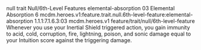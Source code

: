 <ability>
  <metadata>
    <class>null</class>
    <feature_type>trait</feature_type>
    <file_dpath>Null/6th-Level Features</file_dpath>
    <item_id>elemental-absorption</item_id>
    <item_index>03</item_index>
    <item_name>Elemental Absorption</item_name>
    <level>6</level>
    <scc>mcdm.heroes.v1:feature.trait.null.6th-level-feature:elemental-absorption</scc>
    <scdc>1.1.1:7.1.6.3:03</scdc>
    <source>mcdm.heroes.v1</source>
    <type>feature/trait/null/6th-level-feature</type>
  </metadata>
  <effects>
    <effect type="mundane">Whenever you use your Inertial Shield triggered action, you gain immunity to acid, cold, corruption, fire, lightning, poison, and sonic damage equal to your Intuition score against the triggering damage.</effect>
  </effects>
</ability>
